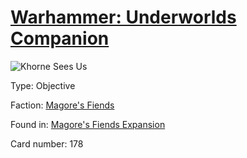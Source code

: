# [Warhammer: Underworlds Companion](https://guidokessels.github.io/wh-underworlds)

  

![Khorne Sees Us](https://warhammerunderworlds.com/wp-content/uploads/sites/6/2018/03/178_ENG.png)



Type: Objective

Faction: [Magore's Fiends](https://guidokessels.github.io/wh-underworlds/factions/magores-fiends.md)

Found in: [Magore's Fiends Expansion](https://guidokessels.github.io/wh-underworlds/locations/magores-fiends-expansion.md)

Card number: 178
